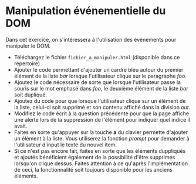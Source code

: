 # Manipulation événementielle du DOM

Dans cet exercice, on s'intéressera à l'utilisation des événements pour manipuler le DOM.
 * Téléchargez le fichier `fichier_a_manipuler.html` (disponible dans ce répertoire)
 * Ajouter le code permettant d'ajouter un cardre bleu autour du premier élément de la liste *bar* lorsque l'utilisateur clique sur le paragraphe *foo*.
 * Ajoutez le code nécessaire de sorte que lorsque l'utilisateur passe la souris sur le mot emphasé dans *foo*, le deuxième élément de la liste *bar* soit dupliqué.
 * Ajoutez du code pour que lorsque l'utilisateur clique sur un élément de la liste, celui-ci soit supprimé et son contenu affiché dans la division *out*.
 * Modifiez le code écrit à la question précédente pour que la page affiche une alerte lors de la suppression de l'élément pour indiquer quel indice il avait.
 * Faites en sorte qu'appuyer sur la touche **a** du clavier permette d'ajouter un élément à la liste. Vous utiliserez la fonction *prompt* pour demander à l'utilisateur d'input le texte du nouvel item.
 * Si ce n'est pas encore fait, faites en sorte que les éléments duppliqués et ajoutés bénéficient également de la possibilité d'être supprimés lorsqu'on clique dessus. Faites attention à ce qu'après l'implémentation de ceci, la fonctionnalité soit toujours disponible pour les anciens éléments.
 